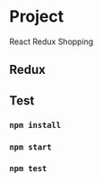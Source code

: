 # Project

React Redux Shopping

## Redux  
## Test 

### `npm install` 
### `npm start`
### `npm test`
